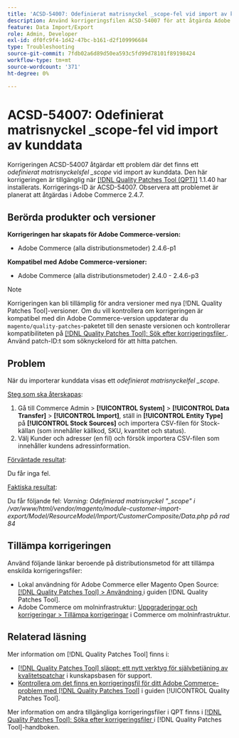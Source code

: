 ```yaml
---
title: 'ACSD-54007: Odefinierat matrisnyckel _scope-fel vid import av kunddata'
description: Använd korrigeringsfilen ACSD-54007 för att åtgärda Adobe Commerce-problemet där ett odefinierat matrisnyckelfel (_scope) visas vid import av kunddata.
feature: Data Import/Export
role: Admin, Developer
exl-id: df0fc9f4-1d42-47bc-b161-d2f109996684
type: Troubleshooting
source-git-commit: 7fdb02a6d89d50ea593c5fd99d78101f89198424
workflow-type: tm+mt
source-wordcount: '371'
ht-degree: 0%

---
```


# ACSD-54007: Odefinierat matrisnyckel _scope-fel vid import av kunddata

Korrigeringen ACSD-54007 åtgärdar ett problem där det finns ett *odefinierat matrisnyckelsfel _scope* vid import av kunddata. Den här korrigeringen är tillgänglig när [[!DNL Quality Patches Tool (QPT)]](https://experienceleague.adobe.com/en/docs/commerce-operations/tools/quality-patches-tool/quality-patches-tool-to-self-serve-quality-patches) 1.1.40 har installerats. Korrigerings-ID är ACSD-54007. Observera att problemet är planerat att åtgärdas i Adobe Commerce 2.4.7.

## Berörda produkter och versioner

**Korrigeringen har skapats för Adobe Commerce-version:**

* Adobe Commerce (alla distributionsmetoder) 2.4.6-p1

**Kompatibel med Adobe Commerce-versioner:**

* Adobe Commerce (alla distributionsmetoder) 2.4.0 - 2.4.6-p3

>[!NOTE]
>
>Korrigeringen kan bli tillämplig för andra versioner med nya [!DNL Quality Patches Tool]-versioner. Om du vill kontrollera om korrigeringen är kompatibel med din Adobe Commerce-version uppdaterar du `magento/quality-patches`-paketet till den senaste versionen och kontrollerar kompatibiliteten på [[!DNL Quality Patches Tool]: Sök efter korrigeringsfiler ](https://experienceleague.adobe.com/tools/commerce-quality-patches/index.html). Använd patch-ID:t som söknyckelord för att hitta patchen.

## Problem

När du importerar kunddata visas ett *odefinierat matrisnyckelfel _scope*.

<u>Steg som ska återskapas</u>:

1. Gå till Commerce Admin > **[!UICONTROL System]** > **[!UICONTROL Data Transfer]** > **[!UICONTROL Import]**, ställ in **[!UICONTROL Entity Type]** på **[!UICONTROL Stock Sources]** och importera CSV-filen för Stock-källan (som innehåller källkod, SKU, kvantitet och status).
1. Välj Kunder och adresser (en fil) och försök importera CSV-filen som innehåller kundens adressinformation.

<u>Förväntade resultat</u>:

Du får inga fel.

<u>Faktiska resultat</u>:

Du får följande fel: *Varning: Odefinierad matrisnyckel &quot;_scope&quot; i /var/www/html/vendor/magento/module-customer-import-export/Model/ResourceModel/Import/CustomerComposite/Data.php på rad 84*

## Tillämpa korrigeringen

Använd följande länkar beroende på distributionsmetod för att tillämpa enskilda korrigeringsfiler:

* Lokal användning för Adobe Commerce eller Magento Open Source: [[!DNL Quality Patches Tool] > Användning ](/help/tools/quality-patches-tool/usage.md) i guiden [!DNL Quality Patches Tool].
* Adobe Commerce om molninfrastruktur: [Uppgraderingar och korrigeringar > Tillämpa korrigeringar](https://experienceleague.adobe.com/docs/commerce-cloud-service/user-guide/develop/upgrade/apply-patches.html) i Commerce om molninfrastruktur.

## Relaterad läsning

Mer information om [!DNL Quality Patches Tool] finns i:

* [[!DNL Quality Patches Tool] släppt: ett nytt verktyg för självbetjäning av kvalitetspatchar](https://experienceleague.adobe.com/en/docs/commerce-operations/tools/quality-patches-tool/quality-patches-tool-to-self-serve-quality-patches) i kunskapsbasen för support.
* [Kontrollera om det finns en korrigeringsfil för ditt Adobe Commerce-problem med  [!DNL Quality Patches Tool]](/help/tools/quality-patches-tool/patches-available-in-qpt/check-patch-for-magento-issue-with-magento-quality-patches.md) i guiden [!UICONTROL Quality Patches Tool].


Mer information om andra tillgängliga korrigeringsfiler i QPT finns i [[!DNL Quality Patches Tool]: Söka efter korrigeringsfiler ](https://experienceleague.adobe.com/tools/commerce-quality-patches/index.html) i [!DNL Quality Patches Tool]-handboken.
